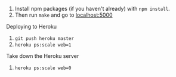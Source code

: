 1. Install npm packages (if you haven't already) with `npm install`.
2. Then run `make` and go to <a href=http://localhost:5000>localhost:5000</a>


Deploying to Heroku
1. `git push heroku master`
2. `heroku ps:scale web=1`

Take down the Heroku server
1. `heroku ps:scale web=0`
